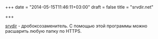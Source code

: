 +++
date = "2014-05-15T11:46:11+03:00"
draft = false
title = "srvdir.net"

+++

<p><a href="https://www.srvdir.net/">srvdir</a>&nbsp;- дробоксозаменитель. С помощью этой программы можно расшарить любую папку по HTTPS.</p>

